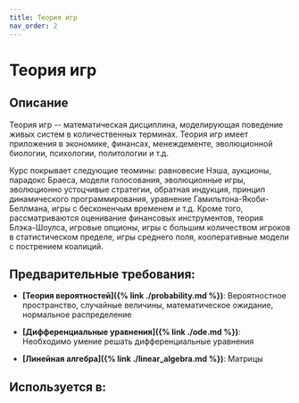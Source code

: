 ```yaml
---
title: Теория игр
nav_order: 2
---
```


# Теория игр


## Описание 
Теория игр -- математическая дисциплина, моделирующая поведение живых систем в 
количественных терминах. Теория игр имеет приложения в экономике, финансах, менеждементе,
эволюционной биологии, психологии, политологии и т.д.

Курс покрывает следующие теомины: равновесие Нэша, аукционы, парадокс Браеса, модели голосования,
эволюционные игры, эволюционно устоцчивые стратегии, обратная индукция, принцип динамического программирования,
уравнение Гамильтона-Якоби-Беллмана, игры с бесконенчым временем и т.д. Кроме того, рассматриваются
оценивание финансовых инструментов, теория Блэка-Шоулса, игровые опционы, игры с большим количеством
игроков в статистическом пределе, игры среднего поля, кооперативные модели с пострением коалиций. 


## Предварительные требования:

- **[Теория вероятностей]({% link ./probability.md %})**: Вероятностное пространство, случайные величины, математическое ожидание, нормальное распределение


- **[Дифференциальные уравнения]({% link ./ode.md %})**: Необходимо умение решать дифференциальные уравнения


- **[Линейная алгебра]({% link ./linear_algebra.md %})**: Матрицы



## Используется в:
